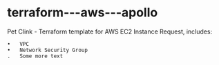 # terraform---aws---apollo
Pet Clink - Terraform template for AWS EC2 Instance Request, includes:

    •	VPC
    •	Network Security Group
    .   Some more text
